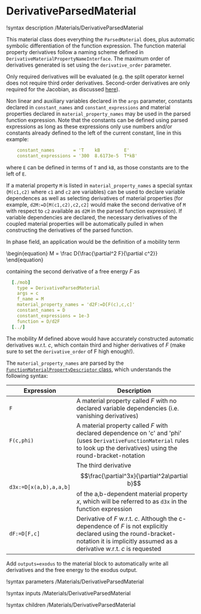 
# DerivativeParsedMaterial

!syntax description /Materials/DerivativeParsedMaterial

This material class does everything the `ParsedMaterial` does, plus automatic symbolic differentiation of the function expression. The function material property derivatives follow a naming scheme defined in `DerivativeMaterialPropertyNameInterface`. The maximum order of derivatives generated is set using the `derivative_order` parameter.

Only required derivatives will be evaluated (e.g. the split operator kernel does not require third order derivatives. Second-order derivatives are only required for the Jacobian, as discussed [here](../)).

Non linear and auxiliary variables declared in the `args` parameter, constants declared in `constant_names` and `constant_expressions` and material properties declared in `material_property_names` may be used in the parsed function expression. Note that the constants can be defined using parsed expressions as long as these expressions only use numbers and/or constants already defined to the left of the current constant, line in this example:

```yaml
    constant_names       = 'T    kB         E'
    constant_expressions = '300  8.6173e-5  T*kB'
```

where `E` can be defined in terms of `T` and `kB`, as those constants are to the left of `E`.

If a material property `M` is listed in `material_property_names` a special syntax (`M(c1,c2)` where `c1` and `c2` are variables) can be used to declare variable dependences  as well as selecting derivatives of material properties (for example, `d2M:=D[M(c1,c2),c2,c2]` would make the second derivative of `M` with respect to `c2` available as `d2M` in the parsed function expression). If variable dependencies are declared, the necessary derivatives of the coupled material properties will be automatically pulled in when constructing the derivatives of the parsed function.

In phase field, an application would be the definition of a mobility term

\begin{equation}
M = \frac D{\frac{\partial^2 F}{\partial c^2}}
\end{equation}

containing the second derivative of a free energy $F$ as

```yaml
  [./mob]
    type = DerivativeParsedMaterial
    args = c
    f_name = M
    material_property_names = 'd2F:=D[F(c),c,c]'
    constant_names = D
    constant_expressions = 1e-3
    function = D/d2F
  [../]
```

The mobility $M$ defined above would have accurately constructed automatic derivatives w.r.t. $c$, which contain third and higher derivatives of $F$ (make sure to set the `derivative_order` of F high enough!).

The `material_property_names` are parsed by the [`FunctionMaterialPropertyDescriptor` class](http://mooseframework.org/docs/doxygen/modules/classFunctionMaterialPropertyDescriptor.html), which understands the following syntax:

| Expression | Description |
| - | - |
| `F` | A material property called _F_ with no declared variable dependencies (i.e. vanishing derivatives)|
|`F(c,phi)` | A material property called _F_ with declared dependence on 'c' and 'phi' (uses `DerivativeFunctionMaterial` rules to look up the derivatives) using the round-bracket-notation|
|`d3x:=D[x(a,b),a,a,b]` | The third derivative $$\frac{\partial^3x}{\partial^2a\partial b}$$ of the a,b-dependent material property _x_, which will be referred to as `d3x` in the function expression|
|`dF:=D[F,c]` | Derivative of _F_ w.r.t. _c_. Although the c-dependence of _F_ is not explicitly declared using the round-bracket-notation it is implicitly assumed as a derivative w.r.t. _c_ is requested|

Add `outputs=exodus` to the material block to automatically write all derivatives and the free energy to the exodus output.

!syntax parameters /Materials/DerivativeParsedMaterial

!syntax inputs /Materials/DerivativeParsedMaterial

!syntax children /Materials/DerivativeParsedMaterial
